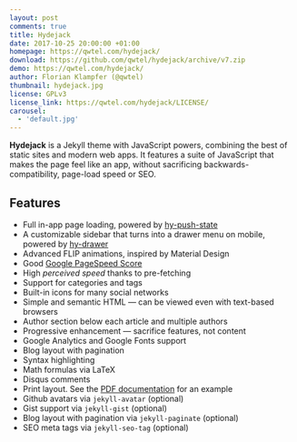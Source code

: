 ```yaml
---
layout: post
comments: true
title: Hydejack
date: 2017-10-25 20:00:00 +01:00
homepage: https://qwtel.com/hydejack/
download: https://github.com/qwtel/hydejack/archive/v7.zip
demo: https://qwtel.com/hydejack/
author: Florian Klampfer (@qwtel)
thumbnail: hydejack.jpg
license: GPLv3
license_link: https://qwtel.com/hydejack/LICENSE/
carousel:
  - 'default.jpg'
---
```


**Hydejack** is a Jekyll theme with JavaScript powers, combining the best of static sites and modern web apps.
It features a suite of JavaScript that makes the page feel like an app, without sacrificing backwards-compatibility, page-load speed or SEO.

## Features

* Full in-app page loading, powered by [hy-push-state]
* A customizable sidebar that turns into a drawer menu on mobile, powered by [hy-drawer]
* Advanced FLIP animations, inspired by Material Design
* Good [Google PageSpeed Score][gpss]
* High *perceived speed* thanks to pre-fetching
* Support for categories and tags
* Built-in icons for many social networks
* Simple and semantic HTML — can be viewed even with text-based browsers
* Author section below each article and multiple authors
* Progressive enhancement — sacrifice features, not content
* Google Analytics and Google Fonts support
* Blog layout with pagination
* Syntax highlighting
* Math formulas via LaTeX
* Disqus comments
* Print layout. See the [PDF documentation][pdf] for an example
* Github avatars via `jekyll-avatar` (optional)
* Gist support via `jekyll-gist` (optional)
* Blog layout with pagination via `jekyll-paginate` (optional)
* SEO meta tags via `jekyll-seo-tag` (optional)

[gpss]: https://developers.google.com/speed/pagespeed/insights/?url=https%3A%2F%2Fqwtel.com%2Fhydejack%2F
[pdf]: https://github.com/qwtel/hydejack/releases/download/v7.0.0/Documentation._.Hydejack.pdf
[hy-push-state]: https://qwtel.com/hy-push-state/
[hy-drawer]: https://qwtel.com/hy-drawer/
